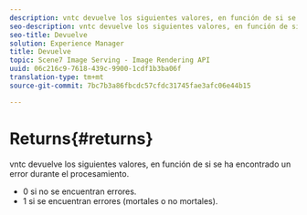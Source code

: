 ```yaml
---
description: vntc devuelve los siguientes valores, en función de si se ha encontrado un error durante el procesamiento.
seo-description: vntc devuelve los siguientes valores, en función de si se ha encontrado un error durante el procesamiento.
seo-title: Devuelve
solution: Experience Manager
title: Devuelve
topic: Scene7 Image Serving - Image Rendering API
uuid: 06c216c9-7618-439c-9900-1cdf1b3ba06f
translation-type: tm+mt
source-git-commit: 7bc7b3a86fbcdc57cfdc31745fae3afc06e44b15

---
```



# Returns{#returns}

vntc devuelve los siguientes valores, en función de si se ha encontrado un error durante el procesamiento.

* 0 si no se encuentran errores.
* 1 si se encuentran errores (mortales o no mortales).


